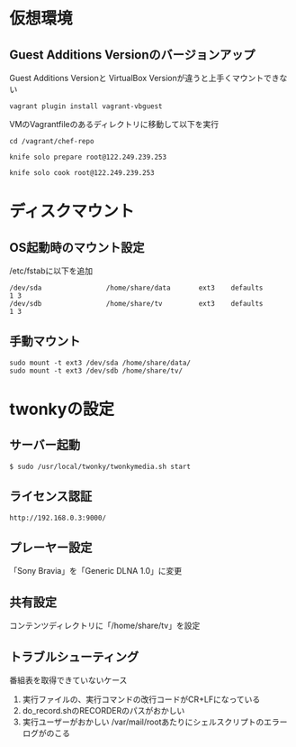 
# 仮想環境

## Guest Additions Versionのバージョンアップ

Guest Additions Versionと
VirtualBox Versionが違うと上手くマウントできない

```
vagrant plugin install vagrant-vbguest
```

VMのVagrantfileのあるディレクトリに移動して以下を実行

```
cd /vagrant/chef-repo
```

```
knife solo prepare root@122.249.239.253
```

```
knife solo cook root@122.249.239.253
```

# ディスクマウント

## OS起動時のマウント設定

/etc/fstabに以下を追加

```
/dev/sda                /home/share/data       ext3    defaults        1 3
/dev/sdb                /home/share/tv         ext3    defaults        1 3
```

## 手動マウント
```
sudo mount -t ext3 /dev/sda /home/share/data/
sudo mount -t ext3 /dev/sdb /home/share/tv/
```

# twonkyの設定

## サーバー起動
```
$ sudo /usr/local/twonky/twonkymedia.sh start
```

## ライセンス認証
```
http://192.168.0.3:9000/
```

## プレーヤー設定

「Sony Bravia」を「Generic DLNA 1.0」に変更

## 共有設定

コンテンツディレクトリに「/home/share/tv」を設定



## トラブルシューティング

番組表を取得できていないケース

1. 実行ファイルの、実行コマンドの改行コードがCR+LFになっている
2. do_record.shのRECORDERのパスがおかしい
3. 実行ユーザーがおかしい /var/mail/rootあたりにシェルスクリプトのエラーログがのこる